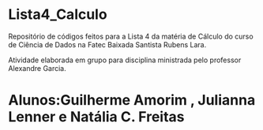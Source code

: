 # Lista4_Calculo
Repositório de códigos feitos para a Lista 4 da matéria de Cálculo do curso de Ciência de Dados na Fatec Baixada Santista Rubens Lara.

Atividade elaborada em grupo para disciplina ministrada pelo professor Alexandre Garcia.
 # Alunos:Guilherme Amorim , Julianna Lenner e Natália C. Freitas
